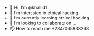 - 👋 Hi, I’m @khallid1
- 👀 I’m interested in ethical hacking 
- 🌱 I’m currently learning ethical hacking 
- 💞️ I’m looking to collaborate on ...
- 📫 How to reach me +2347065838268

<!---
khallid1/khallid1 is a ✨ special ✨ repository because its `README.md` (this file) appears on your GitHub profile.
You can click the Preview link to take a look at your changes.
--->
